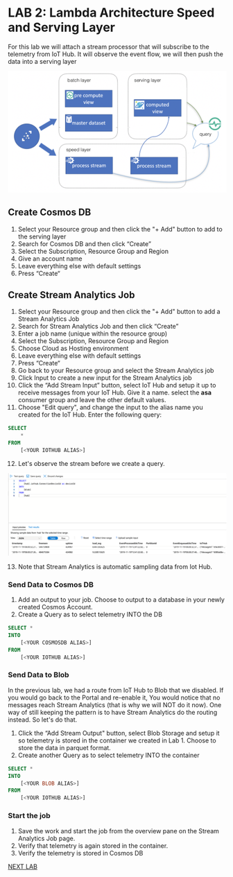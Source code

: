 ﻿# LAB 2: Lambda Architecture Speed and Serving Layer  

For this lab we will attach a stream processor that will subscribe to the telemetry from IoT Hub. It will observe the event flow, we will then push the data into a serving layer

![](images/speed-and-serve.png)

## Create Cosmos DB

1. Select your Resource group and then click the "+ Add" button to add to the serving layer
2. Search for Cosmos DB and then click “Create”
4. Select the Subscription, Resource Group and Region
5. Give an account name
6. Leave everything else with default settings
7. Press “Create“

## Create Stream Analytics Job

1. Select your Resource group and then click the "+ Add" button to add a Stream Analytics Job
2. Search for Stream Analytics Job and then click “Create”
3. Enter a job name (unique within the resource group)
4. Select the Subscription, Resource Group and Region
5. Choose Cloud as Hosting environment
6. Leave everything else with default settings
7. Press “Create“
8. Go back to your Resource group and select the Stream Analytics job
9. Click Input to create a new input for the Stream Analytics job
10. Click the “Add Stream Input” button, select IoT Hub and setup it up to receive messages from your IoT Hub. Give it a name. select the **asa** consumer group and leave the other default values.
11. Choose "Edit query", and change the input to the alias name you created for the IoT Hub. Enter the following query:
```sql
SELECT 
    *
FROM 
    [<YOUR IOTHUB ALIAS>]
```    
12. Let's observe the stream before we create a query. 

![](images/observe.png )

13. Note that Stream Analytics is automatic sampling data from Iot Hub.

### Send Data to Cosmos DB

1. Add an output to your job. Choose to output to a database in your newly created Cosmos Account. 
2. Create a  Query as to select telemetry INTO the DB
```sql
SELECT *
INTO
    [<YOUR COSMOSDB ALIAS>]
FROM 
    [<YOUR IOTHUB ALIAS>]
```  

### Send Data to Blob

In the previous lab, we had a route from IoT Hub to Blob that we disabled. If you would go back to the Portal and re-enable it, You would notice that no messages reach Stream Analytics (that is why we will NOT do it now). One way of still keeping the pattern is to have Stream Analytics do the routing instead. So let's do that.
1. Click the “Add Stream Output" button, select Blob Storage and setup it so telemetry is stored in the container we created in Lab 1. Choose to store the data in parquet format.  
2. Create another Query as to select telemetry INTO the container
```sql
SELECT *
INTO
    [<YOUR BLOB ALIAS>]
FROM 
    [<YOUR IOTHUB ALIAS>]
```  

### Start the job

1. Save the work and start the job from the overview pane on the Stream Analytics Job page. 
2. Verify that telemetry is again stored in the container. 
3. Verify the telemetry is stored in Cosmos DB  

[NEXT LAB](../lab24)  
